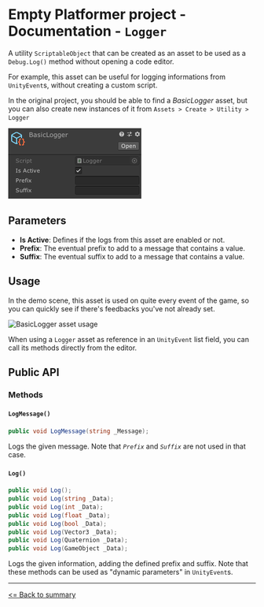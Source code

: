 # Empty Platformer project - Documentation - `Logger`

A utility `ScriptableObject` that can be created as an asset to be used as a `Debug.Log()` method without opening a code editor.

For example, this asset can be useful for logging informations from `UnityEvent`s, without creating a custom script.

In the original project, you should be able to find a *BasicLogger* asset, but you can also create new instances of it from `Assets > Create > Utility > Logger`

![*BasicLogger* asset inspector](./images/logger-01.png)

## Parameters

- **Is Active**: Defines if the logs from this asset are enabled or not.
- **Prefix**: The eventual prefix to add to a message that contains a value.
- **Suffix**: The eventual suffix to add to a message that contains a value.

## Usage

In the demo scene, this asset is used on quite every event of the game, so you can quickly see if there's feedbacks you've not already set.

![*BasicLogger* asset usage](./images/logger-02.png)

When using a `Logger` asset as reference in an `UnityEvent` list field, you can call its methods directly from the editor.

## Public API

### Methods

#### `LogMessage()`

```cs
public void LogMessage(string _Message);
```

Logs the given message. Note that *`Prefix`* and *`Suffix`* are not used in that case.

#### `Log()`

```cs
public void Log();
public void Log(string _Data);
public void Log(int _Data);
public void Log(float _Data);
public void Log(bool _Data);
public void Log(Vector3 _Data);
public void Log(Quaternion _Data);
public void Log(GameObject _Data);
```

Logs the given information, adding the defined prefix and suffix. Note that these methods can be used as "dynamic parameters" in `UnityEvent`s.

---

[<= Back to summary](./README.md)